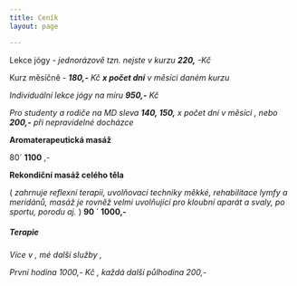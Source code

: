 ```yaml
---
title: Ceník
layout: page

---
```

Lekce jógy - _jednorázově tzn. nejste v kurzu **220,** -Kč_

Kurz měsíčně - **_180,-_**  _Kč **x počet dní** v měsíci daném kurzu_

_Individuální lekce jógy na míru **950,-** Kč_

_Pro studenty a rodiče na MD sleva **140, 150,** x počet dní v měsíci , nebo **200,-** při nepravidelné docházce_

**Aromaterapeutická masáž**

80´ **1100** ,-

**Rekondiční masáž celého těla**

( _zahrnuje reflexní terapii, uvolňovací techniky měkké, rehabilitace lymfy a meridánů, masáž je rovněž velmi uvolňující pro kloubní aparát a svaly, po sportu, porodu aj._ ) **90 ´ 1000,-**

##### **_Terapie_**

_Více v , mé další služby ,_

_První hodina 1000,- Kč , každá další půlhodina 200,-_